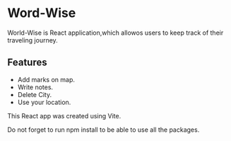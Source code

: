 # Word-Wise

World-Wise is React application,which allowos users to keep track of their traveling journey.

## Features

- Add marks on map.
- Write notes.
- Delete City.
- Use your location.



This React app was created using Vite.

Do not forget to run npm install to be able to use all the packages.

